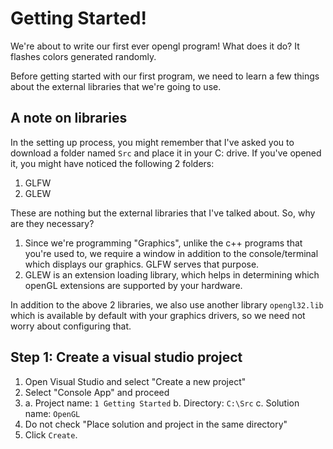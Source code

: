 # Getting Started!
We're about to write our first ever opengl program! What does it do? It flashes colors generated randomly.

Before getting started with our first program, we need to learn a few things about the external libraries that we're going to use.

## A note on libraries

In the setting up process, you might remember that I've asked you to download a folder named ```Src``` and place it in your C: drive. If you've opened it, you might have noticed the following 2 folders:
1. GLFW
2. GLEW

These are nothing but the external libraries that I've talked about. So, why are they necessary?

1. Since we're programming "Graphics", unlike the c++ programs that you're used to, we require a window in addition to the console/terminal which displays our graphics. GLFW serves that purpose.
2. GLEW is an extension loading library, which helps in determining which openGL extensions are supported by your hardware.

In addition to the above 2 libraries, we also use another library ```opengl32.lib``` which is available by default with your graphics drivers, so we need not worry about configuring that.

## Step 1: Create a visual studio project
1. Open Visual Studio and select "Create a new project"
2. Select "Console App" and proceed
3. a. Project name: ```1 Getting Started```
   b. Directory: ```C:\Src```
   c. Solution name: ```OpenGL```
4. Do not check "Place solution and project in the same directory"
5. Click ```Create```.
